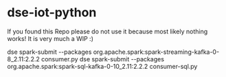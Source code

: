 # dse-iot-python

If you found this Repo please do not use it because most likely nothing works! It is very much a WIP :)

dse spark-submit --packages org.apache.spark:spark-streaming-kafka-0-8_2.11:2.2.2 consumer.py
dse spark-submit --packages org.apache.spark:spark-sql-kafka-0-10_2.11:2.2.2 consumer-sql.py
